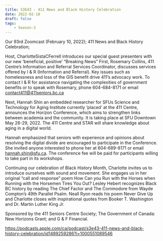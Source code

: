 ```yaml
---
title: S3E43 - 411 News and Black History Celebration
date: 2022-02-10
draft: false
tags:
    - Season-3
---
```


Our 93rd Zoomcast (February 10, 2022); 411 News and Black History Celebration;

Host, CharlotteSistaCFerrell introduces our special guest presenters with our new ‘beneficial, positive’ “Breaking News” First, Rosemary Collins, 411 Centre’s Information and Referral Services Coordinator, discusses services offered by I & R (Information and Referral). Key issues such as homelessness and loss of the GIS benefit drive 411’s advocacy work. To contact I & R for assistance navigating the complexities of government benefits or to speak with Rosemary, phone 604-684-8171 or email contact411@411seniors.bc.ca

Next, Hannah Shin an embedded researcher for SFUs Science and Technology for Aging Institute currently ‘placed’ at the 411 Centre, announces the Horizon Conference, which aims to strengthen links between academia and the community. It is taking place at SFU Downtown May 26-29, 2022. The 411 Centre and STAR will share knowledge about aging in a digital world.

Hannah emphasized that seniors with experience and opinions about resolving the digital divide are encouraged to participate in the Conference. She invited anyone interested to phone her at 604-689-8171 or email hannah.shin@sfu.ca. The conference fee will be paid for participants willing to take part in its workshops.

Continuing our celebration of Black History Month, Charlotte invites us to introduce ourselves with sound and movement. She engages us in her original “call and response” poem How Can you Run with the Horses when Running with the Horsemen Tires You Out? Lesley Hebert recognizes Black BC history by reading The Chief Factor and The Commodore from Wayde Compton’s 49th Parallel Psalm. Neall Ryon reads his poem Never Give Up and Charlotte closes with inspirational quotes from Booker T. Washington and Dr. Martin Luther King Jr.

Sponsored by the 411 Seniors Centre Society; The Government of Canada: New Horizons Grant; and G & F Financial.

https://podcasts.apple.com/ca/podcast/s3e43-411-news-and-black-history-celebration/id1489259286?i=1000551089546
